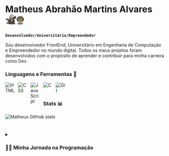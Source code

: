 # Matheus Abrahão Martins Alvares <animated-image data-catalyst="" style="width: 30px;"><a target="_blank" rel="noopener noreferrer" href="./assets/mandalorian.gif" data-target="animated-image.originalLink"><img src="./assets/mandalorian.gif" height="30px" style="max-width: 100%; display: inline-block;" data-target="animated-image.originalImage"></a></animated-image>

**`Desenvolvedor/Universitário/Empreendedor`**

Sou desenvolvedor FrontEnd, Universitário em Engenharia de Computação e Empreendedor no mundo digital. Todos os meus
projetos foram desenvolvidos com o propósito de aprender e contribuir para minha carreira como Dev.

### Linguagens e Ferramentas 🧰

<img align="left" alt="HTML" width="30px" style="padding-right:10px;"
   src="https://cdn.jsdelivr.net/gh/devicons/devicon/icons/html5/html5-plain.svg" />

<img align="left" alt="CSS" width="30px" style="padding-right:10px;"
   src="https://cdn.jsdelivr.net/gh/devicons/devicon/icons/css3/css3-plain.svg" />

<img align="left" alt="JavaScript" width="30px" style="padding-right:10px;"
   src="https://cdn.jsdelivr.net/gh/devicons/devicon/icons/javascript/javascript-plain.svg" />

<img align="left" alt="C" width="30px" style="padding-right:10px;"
   src="https://cdn.jsdelivr.net/gh/devicons/devicon/icons/c/c-line.svg" />

<img align="left" alt="Git" width="30px" style="padding-right:10px;"
   src="https://cdn.jsdelivr.net/gh/devicons/devicon/icons/git/git-original.svg" />
<br />

#

### Stats 📊

![Matheus GitHub stats](https://github-readme-stats.vercel.app/api?username=mamalvares&show_icons=true&theme=gruvbox)

<!-- ![GitHub Streak](https://streak-stats.demolab.com?user=mamalvares&theme=gruvbox&border_radius=4.5) -->

#

<details>
   <summary>
      <h3>👨‍💻 Minha Jornada na Programação</h3>
   </summary>
   Desde jovem, sempre fui apaixonado por tecnologia e jogos de computador. Quando eu tinha 14 anos, tive a oportunidade
   de conhecer esse "mundo", foi justamente quando comecei a programar. Meu primeiro contato com uma linha de código foi
   quando tive a ideia de alterar arquivos dentro de um jogo de PC utilizando a linguagem C++, porém foi aí que percebi
   que BackEnd não era minha área, e sim o FrontEnd mais especificamente para Web.
   Mas eu não me contentava apenas com software, aos 15 anos, decidi montar meu próprio PC Gamer. Foi um desafio
   incrível, que me permitiu aprender ainda mais sobre tecnologia e como os componentes de hardware funcionam juntos.
   Depois de um tempo eu já estava montando e fazendo reparos nos computadores de meus amigos/conhecidos.
   Com o passar dos anos, meus conhecimentos e habilidades em programação evoluíram, e eu já tive a oportunidade de
   realizar projetos freelancer de website para empresas pertencentes à conhecidos/amigos. Cada projeto era uma nova
   oportunidade para aprender e aprimorar minhas habilidades, e eu me orgulho de ter contribuído para o sucesso de cada
   uma dessas empresas.
   Hoje, continuo a evoluir como programador e estou sempre procurando por novos desafios e oportunidades de
   aprendizado. Acredito que a paixão pela tecnologia e a determinação de sempre melhorar é a chave para o sucesso nesta
   indústria em constante evolução.